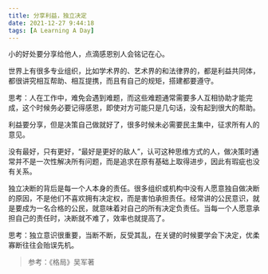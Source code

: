 ```yaml
---
title: 分享利益，独立决定
date: 2021-12-27 9:44:18
tags: [A Learning A Day]
---
```


小的好处要分享给他人，点滴感恩别人会铭记在心。

<!--more-->

世界上有很多专业组织，比如学术界的、艺术界的和法律界的，都是利益共同体，都很讲究相互帮助、相互提携，而且有自己的规矩，搭建都要遵守。

思考：人在工作中，难免会遇到难题，而这些难题通常需要多人互相协助才能完成，这个时候务必要记得感恩，即使对方可能只是几句话，没有起到很大的帮助。



利益要分享，但是决策自己做就好了，很多时候未必需要民主集中，征求所有人的意见。



没有最好，只有更好，“最好是更好的敌人”，认可这种思维方式的人，做决策时通常并不是一次性解决所有问题，而是追求在原有基础上取得进步，因此有瑕疵也没有关系。



独立决断的背后是每一个人本身的责任。很多组织或机构中没有人愿意独自做决断的原因，不是他们不喜欢拥有决定权，而是害怕承担责任。经常讲的公民意识，就是要成为一名合格的公民，就意味着对自己的所有决定负责任。当每一个人愿意承担自己的责任时，决断就不难了，效率也就提高了。

思考：独立意识很重要，当断不断，反受其乱，在关键的时候要学会下决定，优柔寡断往往会贻误先机。

> 参考：《格局》吴军著

